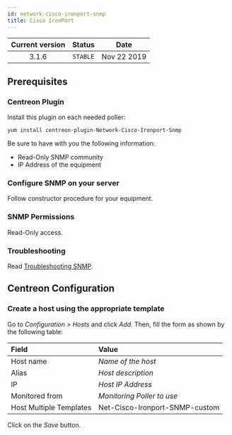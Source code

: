 ```yaml
---
id: network-cisco-ironport-snmp
title: Cisco IronPort
---
```


| Current version | Status | Date |
| :-: | :-: | :-: |
| 3.1.6 | `STABLE` | Nov 22 2019 |

## Prerequisites

### Centreon Plugin

Install this plugin on each needed poller:

``` shell
yum install centreon-plugin-Network-Cisco-Ironport-Snmp
```

Be sure to have with you the following information:

  - Read-Only SNMP community
  - IP Address of the equipment

### Configure SNMP on your server

Follow constructor procedure for your equipment.

### SNMP Permissions

Read-Only access.

### Troubleshooting

Read [Troubleshooting
SNMP](http://documentation.centreon.com/docs/centreon-plugins/en/latest/user/guide.html#snmp).

## Centreon Configuration

### Create a host using the appropriate template

Go to *Configuration \> Hosts* and click *Add*. Then, fill the form as shown by
the following table:

| Field                   | Value                          |
| :---------------------- | :----------------------------- |
| Host name               | *Name of the host*             |
| Alias                   | *Host description*             |
| IP                      | *Host IP Address*              |
| Monitored from          | *Monitoring Poller to use*     |
| Host Multiple Templates | Net-Cisco-Ironport-SNMP-custom |

Click on the *Save* button.

